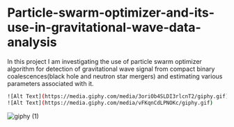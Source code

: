 # Particle-swarm-optimizer-and-its-use-in-gravitational-wave-data-analysis
In this project I am investigating the use of particle swarm optimizer algorithm for detection of gravitational wave signal from  compact binary coalescences(black hole and neutron star mergers) and estimating various parameters associated with it.
```bash
![Alt Text](https://media.giphy.com/media/3oriOb4SLDI3rlcnT2/giphy.gif)
![Alt Text](https://media.giphy.com/media/vFKqnCdLPNOKc/giphy.gif)
```
![giphy (1)](https://user-images.githubusercontent.com/84566016/162309747-3e78fda7-ea8c-459b-80cf-147970caefab.gif)
